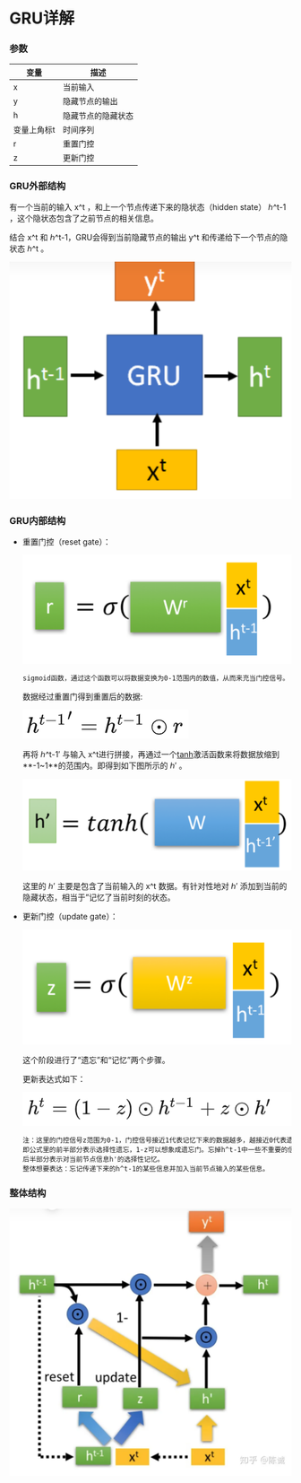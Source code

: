 # GRU详解



### 参数

| 变量        | 描述               |
| ----------- | ------------------ |
| x           | 当前输入           |
| y           | 隐藏节点的输出     |
| h           | 隐藏节点的隐藏状态 |
| 变量上角标t | 时间序列           |
| r           | 重置门控           |
| z           | 更新门控           |



### GRU外部结构

有一个当前的输入 x^t ，和上一个节点传递下来的隐状态（hidden state） ℎ^t-1 ，这个隐状态包含了之前节点的相关信息。

结合 x^t 和 ℎ^t-1，GRU会得到当前隐藏节点的输出 y^t 和传递给下一个节点的隐状态 ℎ^t 。

![image-20231106215853986](.\imgs\GRU_input_putput)



### GRU内部结构

- 重置门控（reset gate）：

  ![image-20231106220159187](.\imgs\Reset_Gate)

  ```markdown
  sigmoid函数，通过这个函数可以将数据变换为0-1范围内的数值，从而来充当门控信号。
  ```

  数据经过重置门得到重置后的数据:

  ![image-20231106220836068](.\imgs\reset_data)

  再将 ℎ^t-1′ 与输入 x^t进行拼接，再通过一个[tanh](https://link.zhihu.com/?target=https%3A//baike.baidu.com/item/tanh)激活函数来将数据放缩到**-1~1**的范围内。即得到如下图所示的 ℎ′ 。

  ![image-20231106221008038](.\imgs\reset_data_2)

  这里的 ℎ′ 主要是包含了当前输入的 x^t 数据。有针对性地对 ℎ′ 添加到当前的隐藏状态，相当于”记忆了当前时刻的状态。

- 更新门控（update gate）：

  ![image-20231106220406122](.\imgs\Update_Gate)

  这个阶段进行了“遗忘”和“记忆”两个步骤。

  更新表达式如下：

  ![image-20231106221404007](.\imgs\update)

  ```markdown
  注：这里的门控信号z范围为0-1，门控信号接近1代表记忆下来的数据越多，越接近0代表遗忘的数据越多。
  即公式里的前半部分表示选择性遗忘，1-z可以想象成遗忘门。忘掉h^t-1中一些不重要的信息。
  后半部分表示对当前节点信息h'的选择性记忆。
  整体想要表达：忘记传递下来的h^t-1的某些信息并加入当前节点输入的某些信息。
  ```



### 整体结构

![image-20231106221843532](.\imgs\GRU)

 